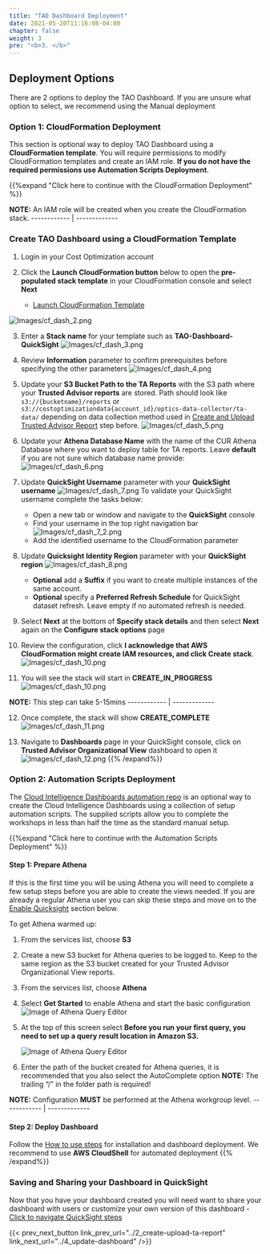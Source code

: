 ```yaml
---
title: "TAO Dashboard Deployment"
date: 2021-05-20T11:16:08-04:00
chapter: false
weight: 3
pre: "<b>3. </b>"
---
```


## Deployment Options
There are 2 options to deploy the TAO Dashboard. If you are unsure what option to select, we recommend using the Manual deployment

### Option 1: CloudFormation Deployment
This section is optional way to deploy TAO Dashboard using a **CloudFormation template**. You will require permissions to modify CloudFormation templates and create an IAM role. **If you do not have the required permissions use Automation Scripts Deployment**. 

{{%expand "Click here to continue with the CloudFormation Deployment" %}}

**NOTE:** An IAM role will be created when you create the CloudFormation stack.
    ------------ | -------------

### Create TAO Dashboard using a CloudFormation Template

1. Login in your Cost Optimization account

2. Click the **Launch CloudFormation button** below to open the **pre-populated stack template** in your CloudFormation console and select **Next**

	- [Launch CloudFormation Template](https://console.aws.amazon.com/cloudformation/home#/stacks/new?&templateURL=https://aws-well-architected-labs.s3.us-west-2.amazonaws.com/Cost/Labs/200-cloud-intelligence-dashboards/tao.cfn.yml)
	
![Images/cf_dash_2.png](/Cost/200_Cloud_Intelligence/Images/tao/cf_dash_2.png?classes=lab_picture_small)

3. Enter a **Stack name** for your template such as **TAO-Dashboard-QuickSight**
![Images/cf_dash_3.png](/Cost/200_Cloud_Intelligence/Images/tao/cf_dash_3.png?classes=lab_picture_small)

4. Review **Information** parameter to confirm prerequisites before specifying the other parameters
![Images/cf_dash_4.png](/Cost/200_Cloud_Intelligence/Images/tao/cf_dash_4.png?classes=lab_picture_small)

5. Update your **S3 Bucket Path to the TA Reports** with the S3 path where your **Trusted Advisor reports** are stored. Path should look like ``s3://{bucketname}/reports`` or ``s3://costoptimizationdata{account_id}/optics-data-collector/ta-data/`` depending on data collection method used in [Create and Upload Trusted Advisor Report](http://localhost:1313/cost/200_labs/200_cloud_intelligence/trusted-advisor-dashboards/dashboards/2_create-upload-ta-report/) step before.
![Images/cf_dash_5.png](/Cost/200_Cloud_Intelligence/Images/tao/cf_dash_5.png?classes=lab_picture_small)


6. Update your **Athena Database Name** with the name of the CUR Athena Database where you want to deploy table for TA reports. Leave **default** if you are not sure which database name provide:
![Images/cf_dash_6.png](/Cost/200_Cloud_Intelligence/Images/tao/cf_dash_6.png?classes=lab_picture_small)

7. Update **QuickSight Username** parameter with your **QuickSight username** 
![Images/cf_dash_7.png](/Cost/200_Cloud_Intelligence/Images/tao/cf_dash_7.png?classes=lab_picture_small)
To validate your QuickSight username complete the tasks below:
	- Open a new tab or window and navigate to the **QuickSight** console
	- Find your username in the top right navigation bar
![Images/cf_dash_7_2.png](/Cost/200_Cloud_Intelligence/Images/tao/cf_dash_7_2.png?classes=lab_picture_small)
	- Add the identified username to the CloudFormation parameter
	
8. Update **Quicksight Identity Region** parameter with your **QuickSight region** 
![Images/cf_dash_8.png](/Cost/200_Cloud_Intelligence/Images/tao/cf_dash_8.png?classes=lab_picture_small)

	- **Optional** add a **Suffix** if you want to create multiple instances of the same account. 
    - **Optional** specify a **Preferred Refresh Schedule** for QuickSight dataset refresh. Leave empty if no automated refresh is needed.
9. Select **Next** at the bottom of **Specify stack details** and then select **Next** again on the **Configure stack options** page

10. Review the configuration, click **I acknowledge that AWS CloudFormation might create IAM resources, and click Create stack**.
![Images/cf_dash_10.png](/Cost/200_Cloud_Intelligence/Images/cf_dash_9.png?classes=lab_picture_small)

11. You will see the stack will start in **CREATE_IN_PROGRESS** 
![Images/cf_dash_10.png](/Cost/200_Cloud_Intelligence/Images/tao/cf_dash_10.png?classes=lab_picture_small)

**NOTE:** This step can take 5-15mins
    ------------ | -------------

12. Once complete, the stack will show **CREATE_COMPLETE**
![Images/cf_dash_11.png](/Cost/200_Cloud_Intelligence/Images/tao/cf_dash_11.png?classes=lab_picture_small)

13. Navigate to **Dashboards** page in your QuickSight console, click on **Trusted Advisor Organizational View** dashboard to open it
![Images/cf_dash_12.png](/Cost/200_Cloud_Intelligence/Images/tao/cf_dash_12.png?classes=lab_picture_small)
{{% /expand%}}

### Option 2: Automation Scripts Deployment
The [Cloud Intelligence Dashboards automation repo](https://github.com/aws-samples/aws-cudos-framework-deployment) is an optional way to create the Cloud Intelligence Dashboards using a collection of setup automation scripts. The supplied scripts allow you to complete the workshops in less than half the time as the standard manual setup.

{{%expand "Click here to continue with the Automation Scripts Deployment" %}}

#### Step 1: Prepare Athena
If this is the first time you will be using Athena you will need to complete a few setup steps before you are able to create the views needed. If you are already a regular Athena user you can skip these steps and move on to the [Enable Quicksight](https://www.wellarchitectedlabs.com/cost/200_labs/200_cloud_intelligence/trusted-advisor-dashboards/dashboards/1_prerequistes/#enable-quicksight) section below.

To get Athena warmed up:

1. From the services list, choose **S3**

1. Create a new S3 bucket for Athena queries to be logged to. Keep to the same region as the S3 bucket created for your Trusted Advisor Organizational View reports.

1. From the services list, choose **Athena**

1. Select **Get Started** to enable Athena and start the basic configuration
    ![Image of Athena Query Editor](/Cost/200_Cloud_Intelligence/Images/Athena-GetStarted.png?classes=lab_picture_small)

1. At the top of this screen select **Before you run your first query, you need to set up a query result location in Amazon S3.**

    ![Image of Athena Query Editor](/Cost/200_Cloud_Intelligence/Images/Athena-S3.png?classes=lab_picture_small)

1. Enter the path of the bucket created for Athena queries, it is recommended that you also select the AutoComplete option **NOTE:** The trailing “/” in the folder path is required!

**NOTE:** Configuration **MUST** be performed at the Athena workgroup level. 
    ------------ | -------------
#### Step 2: Deploy Dashboard
Follow the [How to use steps](https://github.com/aws-samples/aws-cudos-framework-deployment#how-to-use) for installation and dashboard deployment. We recommend to use **AWS CloudShell** for automated deployment
{{% /expand%}}

### Saving and Sharing your Dashboard in QuickSight 
Now that you have your dashboard created you will need want to share your dashboard with users or customize your own version of this dashboard
	- [Click to navigate QuickSight steps](https://wellarchitectedlabs.com/cost/200_labs/200_cloud_intelligence/quicksight/quicksight)

{{< prev_next_button link_prev_url="../2_create-upload-ta-report" link_next_url="../4_update-dashboard" />}}